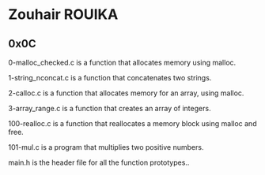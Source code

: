 # Zouhair ROUIKA

## 0x0C

 0-malloc_checked.c is a function that allocates memory using malloc.

 1-string_nconcat.c is a function that concatenates two strings.

 2-calloc.c is a function that allocates memory for an array, using malloc.

 3-array_range.c is a function that creates an array of integers.

 100-realloc.c is a function that reallocates a memory block using malloc and free.

 101-mul.c is a program that multiplies two positive numbers.

 main.h is the header file for all the function prototypes..

